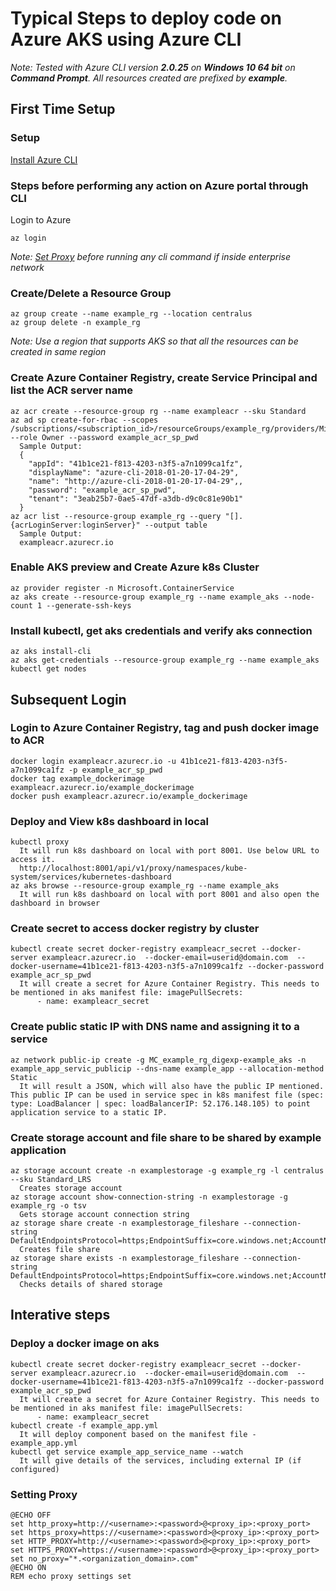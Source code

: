 # Typical Steps to deploy code on Azure AKS using Azure CLI
_Note: Tested with Azure CLI version **2.0.25** on **Windows 10 64 bit** on **Command Prompt**. All resources created are prefixed by **example**._
## First Time Setup
### Setup
[Install Azure CLI](https://docs.microsoft.com/en-us/cli/azure/install-azure-cli)

### Steps before performing any action on Azure portal through CLI
Login to Azure
```
az login
```
_Note: [Set Proxy](#setting-proxy) before running any cli command if inside enterprise network_ 

### Create/Delete a Resource Group
```
az group create --name example_rg --location centralus
az group delete -n example_rg
```
_Note: Use a region that supports AKS so that all the resources can be created in same region_

### Create Azure Container Registry, create Service Principal and list the ACR server name
```
az acr create --resource-group rg --name exampleacr --sku Standard
az ad sp create-for-rbac --scopes /subscriptions/<subscription_id>/resourceGroups/example_rg/providers/Microsoft.ContainerRegistry/registries/exampleacr --role Owner --password example_acr_sp_pwd
  Sample Output:
  {
    "appId": "41b1ce21-f813-4203-n3f5-a7n1099ca1fz",
    "displayName": "azure-cli-2018-01-20-17-04-29",
    "name": "http://azure-cli-2018-01-20-17-04-29",,
    "password": "example_acr_sp_pwd",
    "tenant": "3eab25b7-0ae5-47df-a3db-d9c0c81e90b1"
  }
az acr list --resource-group example_rg --query "[].{acrLoginServer:loginServer}" --output table
  Sample Output:
  exampleacr.azurecr.io
```
### Enable AKS preview and Create Azure k8s Cluster
```
az provider register -n Microsoft.ContainerService
az aks create --resource-group example_rg --name example_aks --node-count 1 --generate-ssh-keys
```
### Install kubectl, get aks credentials and verify aks connection
```
az aks install-cli
az aks get-credentials --resource-group example_rg --name example_aks
kubectl get nodes
```
## Subsequent Login
### Login to Azure Container Registry, tag and push docker image to ACR
```
docker login exampleacr.azurecr.io -u 41b1ce21-f813-4203-n3f5-a7n1099ca1fz -p example_acr_sp_pwd
docker tag example_dockerimage exampleacr.azurecr.io/example_dockerimage
docker push exampleacr.azurecr.io/example_dockerimage
```
### Deploy and View k8s dashboard in local
```
kubectl proxy
  It will run k8s dashboard on local with port 8001. Use below URL to access it.
  http://localhost:8001/api/v1/proxy/namespaces/kube-system/services/kubernetes-dashboard
az aks browse --resource-group example_rg --name example_aks
  It will run k8s dashboard on local with port 8001 and also open the dashboard in browser
```
### Create secret to access docker registry by cluster
```
kubectl create secret docker-registry exampleacr_secret --docker-server exampleacr.azurecr.io  --docker-email=userid@domain.com  --docker-username=41b1ce21-f813-4203-n3f5-a7n1099ca1fz --docker-password example_acr_sp_pwd
  It will create a secret for Azure Container Registry. This needs to be mentioned in aks manifest file: imagePullSecrets:
      - name: exampleacr_secret
```
### Create public static IP with DNS name and assigning it to a service
```
az network public-ip create -g MC_example_rg_digexp-example_aks -n example_app_servic_publicip --dns-name example_app --allocation-method Static
  It will result a JSON, which will also have the public IP mentioned. This public IP can be used in service spec in k8s manifest file (spec: type: LoadBalancer | spec: loadBalancerIP: 52.176.148.105) to point application service to a static IP. 
```
### Create storage account and file share to be shared by example application
```
az storage account create -n examplestorage -g example_rg -l centralus --sku Standard_LRS
  Creates storage account
az storage account show-connection-string -n examplestorage -g example_rg -o tsv
  Gets storage account connection string
az storage share create -n examplestorage_fileshare --connection-string DefaultEndpointsProtocol=https;EndpointSuffix=core.windows.net;AccountName=examplestorage;AccountKey=A4wajUuLKO8Gzkk82h2cXY3Z2aEHhcK74joZ972wvfwVMnzNUmdO1/ALVhJ7+HuQe+dFXzmypOj5auxhjDwjJA==
  Creates file share
az storage share exists -n examplestorage_fileshare --connection-string DefaultEndpointsProtocol=https;EndpointSuffix=core.windows.net;AccountName=examplestorage;AccountKey=A4wajUuLKO8Gzkk82h2cXY3Z2aEHhcK74joZ972wvfwVMnzNUmdO1/ALVhJ7+HuQe+dFXzmypOj5auxhjDwjJA==
  Checks details of shared storage
```
## Interative steps
### Deploy a docker image on aks
```
kubectl create secret docker-registry exampleacr_secret --docker-server exampleacr.azurecr.io  --docker-email=userid@domain.com  --docker-username=41b1ce21-f813-4203-n3f5-a7n1099ca1fz --docker-password example_acr_sp_pwd
  It will create a secret for Azure Container Registry. This needs to be mentioned in aks manifest file: imagePullSecrets:
      - name: exampleacr_secret
kubectl create -f example_app.yml
  It will deploy component based on the manifest file - example_app.yml
kubectl get service example_app_service_name --watch
  It will give details of the services, including external IP (if configured)

```

### Setting Proxy
```
@ECHO OFF
set http_proxy=http://<username>:<password>@<proxy_ip>:<proxy_port>
set https_proxy=https://<username>:<password>@<proxy_ip>:<proxy_port>
set HTTP_PROXY=http://<username>:<password>@<proxy_ip>:<proxy_port>
set HTTPS_PROXY=https://<username>:<password>@<proxy_ip>:<proxy_port>
set no_proxy="*.<organization_domain>.com"
@ECHO ON
REM echo proxy settings set
```
